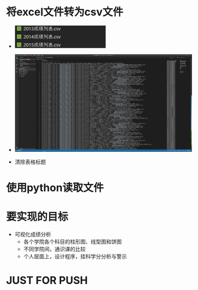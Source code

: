 # 将excel文件转为csv文件

* ![alt csv文件](./csv文件.png)


* ![alt csv内部](./csv内部文件.png)

* 清除表格标题

# 使用python读取文件


# 要实现的目标
- 可视化成绩分析
    - 各个学院各个科目的柱形图、线型图和饼图
    - 不同学院间，通识课的比较
    - 个人层面上，设计程序，挂科学分分析与警示


# JUST FOR PUSH
